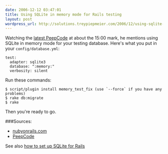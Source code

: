 ```yaml
---
date: 2006-12-12 03:47:01
title: Using SQLite in memory mode for Rails testing
layout: post
wordpress_url: http://solutions.treypiepmeier.com/2006/12/using-sqlite-in-memory-mode-for-rails-testing/
---
```

Watching the [latest PeepCode](http://www.peepcode.com/articles/2006/11/26/test-first-development) at about the 15:00 mark, he mentions using SQLite in memory mode for your testing database.  Here's what you put in your `config/database.yml`:

    test:
      adapter: sqlite3
      database: ":memory:"
      verbosity: silent

Run these commands:

    $ script/plugin install memory_test_fix (use `--force` if you have any problems)
    $ rake db:migrate
    $ rake

Then you're ready to go.

###Sources:

* [nubyonrails.com](http://nubyonrails.com/articles/2006/06/01/san-francisco-sqlite3-memory-tests-asteroids)
* [PeepCode](http://www.peepcode.com/articles/2006/11/26/test-first-development)

See also [how to set up SQLite for Rails](http://solutions.treypiepmeier.com/2006/10/22/using-sqlite-with-rails/)